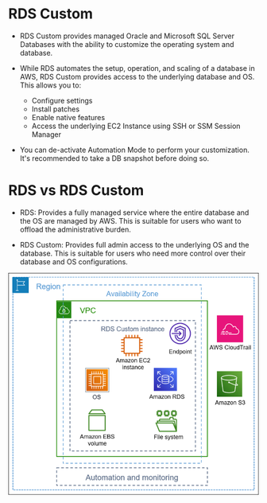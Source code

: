 # RDS Custom

- RDS Custom provides managed Oracle and Microsoft SQL Server Databases with the ability to customize the operating system and database.

- While RDS automates the setup, operation, and scaling of a database in AWS, RDS Custom provides access to the underlying database and OS. This allows you to:
    - Configure settings
    - Install patches
    - Enable native features
    - Access the underlying EC2 Instance using SSH or SSM Session Manager

- You can de-activate Automation Mode to perform your customization. It's recommended to take a DB snapshot before doing so.

# RDS vs RDS Custom

- RDS: Provides a fully managed service where the entire database and the OS are managed by AWS. This is suitable for users who want to offload the administrative burden.

- RDS Custom: Provides full admin access to the underlying OS and the database. This is suitable for users who need more control over their database and OS configurations.

![RDS Custom](../resources/images/rds/rds-custom.png)